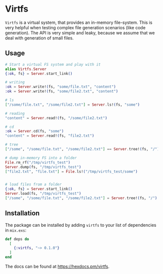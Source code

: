 # Virtfs

`Virtfs` is a virtual system, that provides an in-memory file-system. This is very helpful when testing complex file generation scenarios (like code generation). The API is very simple and leaky, because we assume that we deal with generation of small files.

## Usage

```elixir
# Start a virtual FS system and play with it
alias Virtfs.Server
{:ok, fs} = Server.start_link()

# writing
:ok = Server.write!(fs, "some/file.txt", "content")
:ok = Server.write!(fs, "some/file2.txt", "content")

# ls
["/some/file.txt", "/some/file2.txt"] = Server.ls!(fs, "some")

# reading
"content" = Server.read!(fs, "/some/file2.txt")

# cd
:ok = Server.cd(fs, "some")
"content" = Server.read!(fs, "file2.txt")

# tree
["/some", "/some/file.txt", "/some/file2.txt"] == Server.tree!(fs, "/")

# dump in-memory FS into a folder
File.rm_rf("/tmp/virtfs_test")
Server.dump(fs, "/tmp/virtfs_test")
["file2.txt", "file.txt"] = File.ls!("/tmp/virtfs_test/some")


# load files from a folder
{:ok, fs} = Server.start_link()
Server.load(fs, "/tmp/virtfs_test")
["/some", "/some/file.txt", "/some/file2.txt"] = Server.tree!(fs, "/")

```

## Installation

The package can be installed by adding `virtfs` to your list of dependencies in `mix.exs`:

```elixir
def deps do
  [
    {:virtfs, "~> 0.1.0"}
  ]
end
```

The docs can be found at <https://hexdocs.pm/virtfs>.
